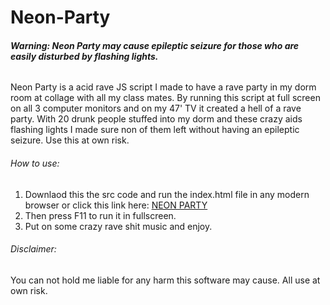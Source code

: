 # Neon-Party

###### **Warning: Neon Party may cause epileptic seizure for those who are easily disturbed by flashing lights.**

Neon Party is a acid rave JS script I made to have a rave party in my dorm room at collage with all my class mates.
By running this script at full screen on all 3 computer monitors and on my 47' TV it created a hell of a rave party.
With 20 drunk people stuffed into my dorm and these crazy aids flashing lights I made sure non of them left without having an epileptic seizure. Use this at own risk.

###### How to use:
1. Downlaod this the src code and run the index.html file in any modern browser or click this link here: [NEON PARTY](https://cdn.rawgit.com/EwyBoy/Neon-Party/5b3e6e8d/index.html)
2. Then press F11 to run it in fullscreen.
3. Put on some crazy rave shit music and enjoy.


###### Disclaimer:
You can not hold me liable for any harm this software may cause. All use at own risk.
